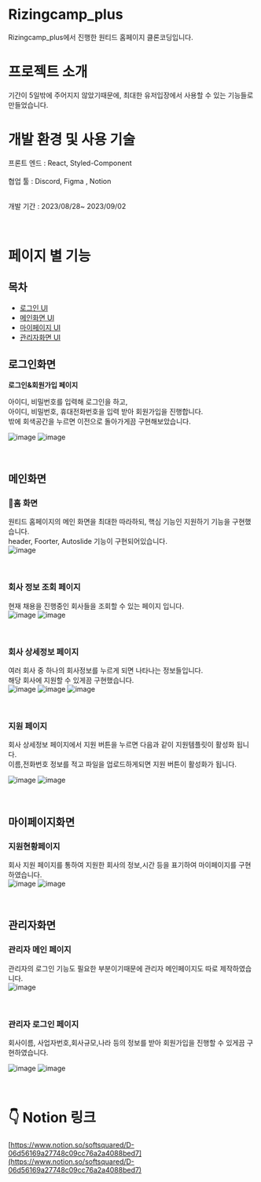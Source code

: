 # Rizingcamp_plus
Rizingcamp_plus에서 진행한 원티드 홈페이지 클론코딩입니다.


# 프로젝트 소개
기간이 5일밖에 주어지지 않았기때문에, 최대한 유저입장에서 사용할 수 있는 기능들로 만들었습니다.<br>


# 개발 환경 및 사용 기술 
프론트 엔드 : React, Styled-Component <br>            
협업 툴 : Discord, Figma , Notion <br>
<br>

개발 기간 : 2023/08/28~ 2023/09/02

<br>

# 페이지 별 기능



 ## 목차 
 - [로그인 UI](#로그인화면)
 - [메인화면 UI](#메인화면)
 - [마이페이지 UI](#마이페이지화면)
 - [관리자화면 UI](#관리자화면)

## 로그인화면

**로그인&회원가입 페이지** <br>

아이디, 비밀번호를 입력해 로그인을 하고,  <br>
아이디, 비밀번호, 휴대전화번호을 입력 받아 회원가입을 진행합니다.<br>
밖에 회색공간을 누르면 이전으로 돌아가게끔 구현해보았습니다. <br>

![image](https://github.com/jodandan/Rizingcamp_plus/assets/113495894/69c9878e-0fd5-4f9c-b9e1-a23b77dfd5f6)
![image](https://github.com/jodandan/Rizingcamp_plus/assets/113495894/d13bacef-e40b-4240-9c57-50d5c8fef132)



<br>

## 메인화면
### 📍**홈 화면**


원티드 홈페이지의 메인 화면을 최대한 따라하되, 핵심 기능인 지원하기 기능을 구현했습니다.<br>
header, Foorter, Autoslide 기능이 구현되어있습니다.<br>
![image](https://github.com/jodandan/Rizingcamp_plus/assets/113495894/a2fbb157-2e19-4347-b2bd-978edeb5fdbd)


<br>

### 회사 정보 조회 페이지

현재 채용을 진행중인 회사들을 조회할 수 있는 페이지 입니다. <br>
![image](https://github.com/jodandan/Rizingcamp_plus/assets/113495894/6f1824cd-c4c3-4596-8b24-22c2bd725b38)
![image](https://github.com/jodandan/Rizingcamp_plus/assets/113495894/5e8aef01-7309-4f52-a3a8-df039ebdd164)



<br>

### 회사 상세정보 페이지
여러 회사 중 하나의 회사정보를 누르게 되면 나타나는 정보들입니다. <br>
해당 회사에 지원할 수 있게끔 구현했습니다. <br>
![image](https://github.com/jodandan/Rizingcamp_plus/assets/113495894/8ebb2e32-e294-4b72-b491-8a538f0267cf)
![image](https://github.com/jodandan/Rizingcamp_plus/assets/113495894/cda1390d-aed0-48ed-a4d6-e742c7ae350b)
![image](https://github.com/jodandan/Rizingcamp_plus/assets/113495894/0447e485-e138-46f8-ad4a-e820becfe26b)



<br>

### 지원 페이지
회사 상세정보 페이지에서 지원 버튼을 누르면 다음과 같이 지원템플릿이 활성화 됩니다.<br>
이름,전화번호 정보를 적고 파일을 업로드하게되면 지원 버튼이 활성화가 됩니다.<br>

![image](https://github.com/jodandan/Rizingcamp_plus/assets/113495894/7d99cbce-1010-4cb3-a9b0-d0a38fd1b39a)
![image](https://github.com/jodandan/Rizingcamp_plus/assets/113495894/10011e87-632a-4432-989b-fc02beb4d70f)



<br>

## 마이페이지화면

### 지원현황페이지

회사 지원 페이지를 통하여 지원한 회사의 정보,시간 등을 표기하여 마이페이지를 구현하였습니다.<br>
![image](https://github.com/jodandan/Rizingcamp_plus/assets/113495894/90e5f5a9-493a-4a9a-a8fa-28004a7ab759)
![image](https://github.com/jodandan/Rizingcamp_plus/assets/113495894/20ac8337-4544-42da-bdf9-c62a86134554)



<br>

## 관리자화면

### 관리자 메인 페이지

관리자의 로그인 기능도 필요한 부분이기때문에 관리자 메인페이지도 따로 제작하였습니다.<br>
![image](https://github.com/jodandan/Rizingcamp_plus/assets/113495894/b2df61cf-e213-4d3a-92b0-ab6ad41e96d7)



<br>

### 관리자 로그인 페이지

회사이름, 사업자번호,회사규모,나라 등의 정보를 받아 회원가입을 진행할 수 있게끔 구현하였습니다.<br>

![image](https://github.com/jodandan/Rizingcamp_plus/assets/113495894/5a6efa3c-e04b-410c-b52d-885c6fb3fa40)
![image](https://github.com/jodandan/Rizingcamp_plus/assets/113495894/5510798f-29b0-4ca7-b826-6a42a71c0f16)





<br>


# 👇 Notion 링크 

[https://www.notion.so/softsquared/D-06d56169a27748c09cc76a2a4088bed7](https://www.notion.so/softsquared/D-06d56169a27748c09cc76a2a4088bed7)


